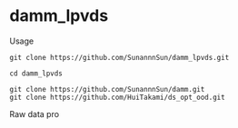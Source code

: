 # damm_lpvds


Usage


```
git clone https://github.com/SunannnSun/damm_lpvds.git
```
```
cd damm_lpvds
```
```
git clone https://github.com/SunannnSun/damm.git
git clone https://github.com/HuiTakami/ds_opt_ood.git
```



Raw data pro